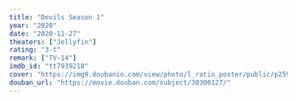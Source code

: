 ```yaml
---
title: "Devils Season 1"
year: "2020"
date: "2020-11-27"
theaters: ["Jellyfin"]
rating: "3-t"
remark: ["TV-14"]
imdb_id: "tt7939218"
cover: "https://img9.doubanio.com/view/photo/l_ratio_poster/public/p2595474034.jpg"
douban_url: "https://movie.douban.com/subject/30300127/"
---
```

